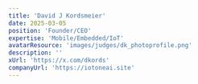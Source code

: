 ```yaml
---
title: 'David J Kordsmeier'
date: 2025-03-05
position: 'Founder/CEO'
expertise: 'Mobile/Embedded/IoT'
avatarResource: 'images/judges/dk_photoprofile.png'
description: ''
xUrl: 'https://x.com/dkords'
companyUrl: 'https://iotoneai.site'
---
```

